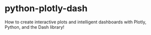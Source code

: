 # python-plotly-dash
How to create interactive plots and intelligent dashboards with Plotly, Python, and the Dash library!

